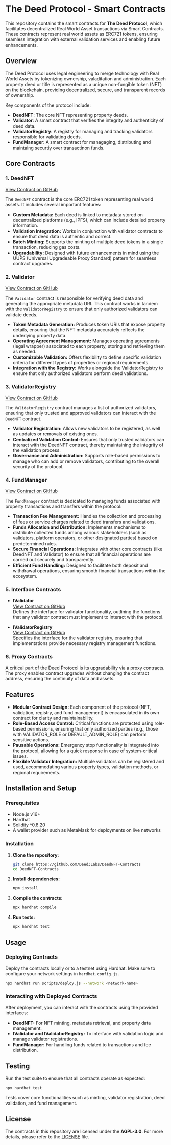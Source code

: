 # The Deed Protocol - Smart Contracts

This repository contains the smart contracts for **The Deed Protocol**, which facilitates decentralized Real World Asset transactions via Smart Contracts. These contracts represent real world assets as ERC721 tokens, ensuring seamless integration with external validation services and enabling future enhancements.

## Overview

The Deed Protocol uses legal engineering to merge technology with Real World Assets by tokenizing ownership, valaditation and administration. Each property deed or title is represented as a unique non-fungible token (NFT) on the blockchain, providing decentralized, secure, and transparent records of ownership.

Key components of the protocol include:
- **DeedNFT**: The core NFT representing property deeds.
- **Validator**: A smart contract that verifies the integrity and authenticity of deed data.
- **ValidatorRegistry**: A registry for managing and tracking validators responsible for validating deeds.
- **FundManager**: A smart contract for managaging, distributing and maintaing securtiy over transactinon funds.

## Core Contracts

### 1. DeedNFT

[View Contract on GitHub](https://github.com/Deed3Labs/DeedNFT-Contracts/blob/contract-changes/src/DeedNFT.sol)

The `DeedNFT` contract is the core ERC721 token representing real world assets. It includes several important features:

- **Custom Metadata:** Each deed is linked to metadata stored on decentralized platforms (e.g., IPFS), which can include detailed property information.
- **Validation Integration:** Works in conjunction with validator contracts to ensure that deed data is authentic and correct.
- **Batch Minting:** Supports the minting of multiple deed tokens in a single transaction, reducing gas costs.
- **Upgradability:** Designed with future enhancements in mind using the UUPS (Universal Upgradeable Proxy Standard) pattern for seamless contract upgrades.

### 2. Validator

[View Contract on GitHub](https://github.com/Deed3Labs/DeedNFT-Contracts/blob/contract-changes/src/Validator.sol)

The `Validator` contract is responsible for verifying deed data and generating the appropriate metadata URI. This contract works in tandem with the `ValidatorRegistry` to ensure that only authorized validators can validate deeds.

- **Token Metadata Generation:** Produces token URIs that expose property details, ensuring that the NFT metadata accurately reflects the underlying property data.
- **Operating Agreement Management:** Manages operating agreements (legal wrapper) associated to each property, storing and retrieving them as needed.
- **Customizable Validation:** Offers flexibility to define specific validation criteria for different types of properties or regional requirements.
- **Integration with the Registry:** Works alongside the ValidatorRegistry to ensure that only authorized validators perform deed validations.

### 3. ValidatorRegistry

[View Contract on GitHub](https://github.com/Deed3Labs/DeedNFT-Contracts/blob/contract-changes/src/ValidatorRegistry.sol)

The `ValidatorRegistry` contract manages a list of authorized validators, ensuring that only trusted and approved validators can interact with the `DeedNFT` contract.

- **Validator Registration:** Allows new validators to be registered, as well as updates or removals of existing ones.
- **Centralized Validation Control:** Ensures that only trusted validators can interact with the DeedNFT contract, thereby maintaining the integrity of the validation process.
- **Governance and Administration:** Supports role-based permissions to manage who can add or remove validators, contributing to the overall security of the protocol.

### 4. FundManager

[View Contract on GitHub](https://github.com/Deed3Labs/DeedNFT-Contracts/blob/contract-changes/src/FundManager.sol)

The `FundManager` contract is dedicated to managing funds associated with property transactions and transfers within the protocol:

- **Transaction Fee Management:** Handles the collection and processing of fees or service charges related to deed transfers and validations.
- **Funds Allocation and Distribution:** Implements mechanisms to distribute collected funds among various stakeholders (such as validators, platform operators, or other designated parties) based on predetermined rules.
- **Secure Financial Operations:** Integrates with other core contracts (like DeedNFT and Validator) to ensure that all financial operations are carried out securely and transparently.
- **Efficient Fund Handling:** Designed to facilitate both deposit and withdrawal operations, ensuring smooth financial transactions within the ecosystem.

### 5. Interface Contracts

- **IValidator**  
  [View Contract on GitHub](https://github.com/Deed3Labs/DeedNFT-Contracts/blob/contract-changes/src/IValidator.sol)  
  Defines the interface for validator functionality, outlining the functions that any validator contract must implement to interact with the protocol.

- **IValidatorRegistry**  
  [View Contract on GitHub](https://github.com/Deed3Labs/DeedNFT-Contracts/blob/contract-changes/src/IValidatorRegistry.sol)  
  Specifies the interface for the validator registry, ensuring that implementations provide necessary registry management functions.

### 6. **Proxy Contracts**
A critical part of the Deed Protocol is its upgradability via a proxy contracts. The proxy enables contract upgrades without changing the contract address, ensuring the continuity of data and assets.

## Features

- **Modular Contract Design:** Each component of the protocol (NFT, validation, registry, and fund management) is encapsulated in its own contract for clarity and maintainability.
- **Role-Based Access Control:** Critical functions are protected using role-based permissions, ensuring that only authorized parties (e.g., those with VALIDATOR_ROLE or DEFAULT_ADMIN_ROLE) can perform sensitive actions.
- **Pausable Operations:** Emergency stop functionality is integrated into the protocol, allowing for a quick response in case of system-critical issues.
- **Flexible Validator Integration:** Multiple validators can be registered and used, accommodating various property types, validation methods, or regional requirements.

## Installation and Setup

### Prerequisites

- Node.js v16+
- Hardhat
- Solidity ^0.8.20
- A wallet provider such as MetaMask for deployments on live networks

### Installation

1. **Clone the repository:**

   ```bash
   git clone https://github.com/Deed3Labs/DeedNFT-Contracts
   cd DeedNFT-Contracts
   ```

2. **Install dependencies:**

   ```bash
   npm install
   ```

3. **Compile the contracts:**

   ```bash
   npx hardhat compile
   ```

4. **Run tests:**

   ```bash
   npx hardhat test
   ```

## Usage

### Deploying Contracts

Deploy the contracts locally or to a testnet using Hardhat. Make sure to configure your network settings in `hardhat.config.js`.

```bash
npx hardhat run scripts/deploy.js --network <network-name>
```

### Interacting with Deployed Contracts

After deployment, you can interact with the contracts using the provided interfaces:
- **DeedNFT:** For NFT minting, metadata retrieval, and property data management.
- **IValidator and IValidatorRegistry:** To interface with validation logic and manage validator registrations.
- **FundManager:** For handling funds related to transactions and fee distribution.

## Testing

Run the test suite to ensure that all contracts operate as expected:

```bash
npx hardhat test
```

Tests cover core functionalities such as minting, validator registration, deed validation, and fund management.

## License

The contracts in this repository are licensed under the **AGPL-3.0**. For more details, please refer to the [LICENSE](LICENSE) file.
